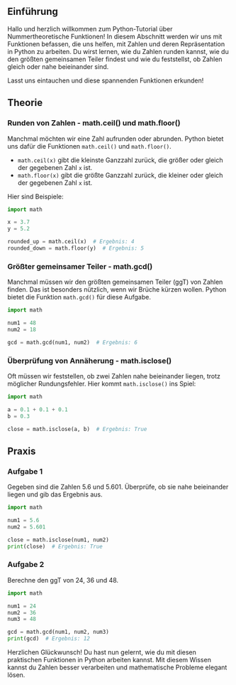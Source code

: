## Einführung

Hallo und herzlich willkommen zum Python-Tutorial über Nummertheoretische Funktionen! In diesem Abschnitt werden wir uns mit Funktionen befassen, die uns helfen, mit Zahlen und deren Repräsentation in Python zu arbeiten. Du wirst lernen, wie du Zahlen runden kannst, wie du den größten gemeinsamen Teiler findest und wie du feststellst, ob Zahlen gleich oder nahe beieinander sind.

Lasst uns eintauchen und diese spannenden Funktionen erkunden!

## Theorie

### Runden von Zahlen - math.ceil() und math.floor()

Manchmal möchten wir eine Zahl aufrunden oder abrunden. Python bietet uns dafür die Funktionen `math.ceil()` und `math.floor()`.

- `math.ceil(x)` gibt die kleinste Ganzzahl zurück, die größer oder gleich der gegebenen Zahl `x` ist.
- `math.floor(x)` gibt die größte Ganzzahl zurück, die kleiner oder gleich der gegebenen Zahl `x` ist.

Hier sind Beispiele:

```python
import math

x = 3.7
y = 5.2

rounded_up = math.ceil(x)  # Ergebnis: 4
rounded_down = math.floor(y)  # Ergebnis: 5
```

### Größter gemeinsamer Teiler - math.gcd()

Manchmal müssen wir den größten gemeinsamen Teiler (ggT) von Zahlen finden. Das ist besonders nützlich, wenn wir Brüche kürzen wollen. Python bietet die Funktion `math.gcd()` für diese Aufgabe.

```python
import math

num1 = 48
num2 = 18

gcd = math.gcd(num1, num2)  # Ergebnis: 6
```

### Überprüfung von Annäherung - math.isclose()

Oft müssen wir feststellen, ob zwei Zahlen nahe beieinander liegen, trotz möglicher Rundungsfehler. Hier kommt `math.isclose()` ins Spiel:

```python
import math

a = 0.1 + 0.1 + 0.1
b = 0.3

close = math.isclose(a, b)  # Ergebnis: True
```

## Praxis

### Aufgabe 1

Gegeben sind die Zahlen 5.6 und 5.601. Überprüfe, ob sie nahe beieinander liegen und gib das Ergebnis aus.

```python
import math

num1 = 5.6
num2 = 5.601

close = math.isclose(num1, num2)
print(close)  # Ergebnis: True
```

### Aufgabe 2

Berechne den ggT von 24, 36 und 48.

```python
import math

num1 = 24
num2 = 36
num3 = 48

gcd = math.gcd(num1, num2, num3)
print(gcd)  # Ergebnis: 12
```

Herzlichen Glückwunsch! Du hast nun gelernt, wie du mit diesen praktischen Funktionen in Python arbeiten kannst. Mit diesem Wissen kannst du Zahlen besser verarbeiten und mathematische Probleme elegant lösen.